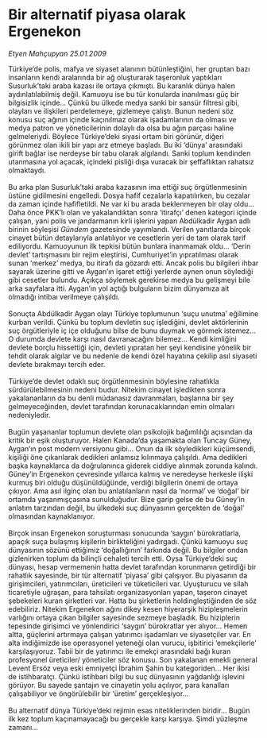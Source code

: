 # Bir alternatif piyasa olarak Ergenekon

*Etyen Mahçupyan 25.01.2009*

<div class="taraf_structure_2col_1zq">
<div class="margen_n">



 <p>Türkiye’de polis, mafya ve siyaset alanının bütünleştiğini, her gruptan bazı insanların kendi aralarında bir ağ oluşturarak taşeronluk yaptıkları Susurluk’taki araba kazası ile ortaya çıkmıştı. Bu karanlık dünya halen aydınlatılabilmiş değil. Kamuoyu ise bu tür konularda inanılması güç bir bilgisizlik içinde... Çünkü bu ülkede medya sanki bir sansür filtresi gibi, olayları ve ilişkileri perdelemeye, gizlemeye çalıştı. Bunun nedeni söz konusu suç ağının içinde kaçınılmaz olarak işadamlarının da olması ve medya patron ve yöneticilerinin dolaylı da olsa bu ağın parçası haline gelmeleriydi. Böylece Türkiye’deki siyasi ortam biri görünür, diğeri görünmez olan ikili bir yapı arz etmeye başladı. Bu iki ‘dünya’ arasındaki girift bağlar ise nerdeyse bir tabu olarak algılandı. Sanki toplum kendinden utanmasına yol açacak, içindeki pisliği dışa vuracak bir şeffaflıktan rahatsız olmaktaydı. <br/><br/>Bu arka plan Susurluk’taki araba kazasının ima ettiği suç örgütlenmesinin üstüne gidilmesini engelledi. Dosya hafif cezalarla kapatılırken, bu cezalar da zaman içinde hafifletildi. Ne var ki bu arada beklenmeyen bir olay oldu... Daha önce PKK’lı olan ve yakalandıktan sonra ‘itirafçı’ denen kategori içinde çalışan, yani polis ve jandarmanın kirli işlerini yapan Abdülkadir Aygan adlı birinin söyleşisi <i>Gündem</i> gazetesinde yayımlandı. Verilen yanıtlarda birçok cinayet bütün detaylarıyla anlatılıyor ve cesetlerin yeri de tam olarak tarif ediliyordu. Kamuoyunun ilk tepkisi bütün bunlara inanmamak oldu... ‘Derin devlet’ tartışmasını bir rejim eleştirisi, Cumhuriyet’in yıpratılması olarak sunan ‘merkez’ medya, bu itirafı da gözardı etti. Ancak polis bu bilgileri ihbar sayarak üzerine gitti ve Aygan’ın işaret ettiği yerlerde aynen onun söylediği gibi cesetler bulundu. Açıkça söylemek gerekirse medya bu gelişmeyi bile arka sayfalara itti. Aygan’ın yol açtığı bulguların bizim dünyamıza ait olmadığı intibaı verilmeye çalışıldı. <br/><br/>Sonuçta Abdülkadir Aygan olayı Türkiye toplumunun ‘suçu unutma’ eğilimine kurban verildi. Çünkü bu toplum devletin suç işlediğini, devlet aktörlerinin suç örgütleriyle iç içe olduğunu bilse de bunu duymak ve görmek istemez... O durumda devlete karşı nasıl davranacağını bilemez... Kendi kimliğini devlete borçlu hissettiği için, devleti yıpratan her şeyi kendisine yönelik bir tehdit olarak algılar ve bu nedenle de kendi özel hayatına çekilip asıl siyaseti devlete bırakmayı tercih eder. <br/><br/>Türkiye’de devlet odaklı suç örgütlenmesinin böylesine rahatlıkla sürdürülebilmesinin nedeni budur. Nitekim cinayet işledikten sonra yakalananların da bu denli müdanasız davranmaları, başlarına bir şey gelmeyeceğinden, devlet tarafından korunacaklarından emin olmaları nedeniyledir. <br/><br/>Bugün yaşananlar toplumun devlete olan psikolojik bağımlılığı açısından da kritik bir eşik oluşturuyor. Halen Kanada’da yaşamakta olan Tuncay Güney, Aygan’ın post modern versiyonu gibi... Onun da ilk söyledikleri küçümsendi, kişiliği öne çıkarılarak dedikleri anlamsız kılınmaya çalışıldı. Ama dedikleri başka kaynaklarca da doğrulanınca giderek ciddiye alınmak zorunda kalındı. Güney’in Ergenekon çevresinde yıllarca kalmış ve neredeyse herkesle ilişki kurmuş biri olduğu düşünüldüğünde, verdiği bilgilerin önemi de ortaya çıkıyor. Ama asıl ilginç olan bu anlatılanların nasıl da ‘normal’ ve ‘doğal’ bir ortamda yaşanmışçasına sunulduğudur. Bize garip gelse de bu Güney’in anlatım tarzından değil, bu ülkedeki suç dünyasının gerçekten de ‘doğal’ olmasından kaynaklanıyor. <br/><br/>Birçok insan Ergenekon soruşturması sonucunda ‘saygın’ bürokratlarla, apaçık suça bulaşmış kişilerin birlikteliğini yadırgadı. Çünkü kamuoyu suç dünyasının sözünü ettiğimiz ‘doğallığının’ farkında değil. Bu bilgiler ondan gizlenirken toplum da bilinçli cehaleti tercih etti. Oysa Türkiye’deki suç dünyası, hesap vermemenin hatta devlet tarafından korunmanın getirdiği bir rahatlık sayesinde, bir tür alternatif ‘piyasa’ gibi çalışıyor. Bu piyasanın da girişimcileri, yatırımcıları, üreticileri ve tüketicileri var. Uyuşturucu ve silah ticaretiyle uğraşan, para tahsilatı organizasyonları yapan, taşeron cinayet şebekeleri kuran şirketleri var. Hatta bu şirketlerin holdingleştiğinden de söz edebiliriz. Nitekim Ergenekon ağını dikey kesen hiyerarşik hizipleşmelerin varlığını ortaya çıkan bilgiler sayesinde sezmeye başladık. Bu hiziplerin tepesinde girişimci ve yönlendirici ‘saygın’ bürokratlar yer alıyor... Hemen altta, güçlerini artırmaya çalışan yatırımcı işadamları ve siyasetçiler var. En alta indiğimizde ise operasyonel yeteneği olan vurucu, işbitirici ‘emekçilerle’ karşılaşıyoruz. Tabii bir de yatırımcı ile emekçi arasındaki bağı kuran profesyonel üreticiler/ yöneticiler söz konusu. Son yakalanan emekli general Levent Ersöz veya eski emniyetçi İbrahim Şahin bu kategoriden... Her ikisi de istihbaratçı. Çünkü istihbari bilgi bu suç dünyasının yağdanlığı işlevini görüyor. Bu sayede şantajın ve cinayetin yolu açılıyor, para kanalları çalışabiliyor ve öngörülebilir bir ‘üretim’ gerçekleşiyor... <br/><br/>Bu alternatif dünya Türkiye’deki rejimin esas niteliklerinden biridir... Bugün ilk kez toplum kaçınamayacağı bu gerçekle karşı karşıya. Şimdi yüzleşme zamanı...</p>

<br/>


<div id="taraf_not">
</div>

</div>


</div>
